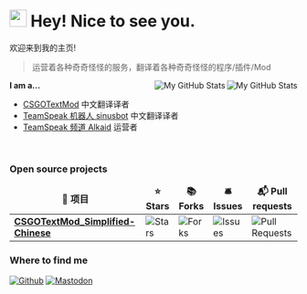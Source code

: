 <h1><img src="https://emojis.slackmojis.com/emojis/images/1531849430/4246/blob-sunglasses.gif?1531849430" width="30"/> Hey! Nice to see you.</h1>
<p>欢迎来到我的主页! </br> 

> 运营着各种奇奇怪怪的服务，翻译着各种奇奇怪怪的程序/插件/Mod

<a href="https://github.com/sukkaw#gh-light-mode-only">
  <img src="https://github-readme-stats.vercel.app/api?username=hexgu" align="right" alt="My GitHub Stats" />
</a>

<a href="https://github.com/sukkaw#gh-dark-mode-only">
  <img src="https://github-readme-stats.vercel.app/api?username=hexgu" align="right" alt="My GitHub Stats" />
</a>

**I am a...**

- [CSGOTextMod](https://github.com/hexgu/CSGOTextMod_Simplified-Chinese) 中文翻译译者
- [TeamSpeak 机器人 sinusbot](https://forum.sinusbot.com/resources/%E7%AE%80%E4%BD%93%E4%B8%AD%E6%96%87-simplified-chinese-translation.520/) 中文翻译译者
- [TeamSpeak 频道 Alkaid](https://ts.gkd.plus/) 运营者

<br>



<h3>Open source projects</h3>
<table>
  <thead align="center">
    <tr border: none;>
      <td><b>🎁 项目</b></td>
      <td><b>⭐ Stars</b></td>
      <td><b>📚 Forks</b></td>
      <td><b>🛎 Issues</b></td>
      <td><b>📬 Pull requests</b></td>
    </tr>
  </thead>
  <tbody>
    <tr>
      <td><a href="https://github.com/hexgu/CSGOTextMod_Simplified-Chinese"><b>CSGOTextMod_Simplified-Chinese</b></a></td>
      <td><img alt="Stars" src="https://img.shields.io/github/stars/hexgu/CSGOTextMod_Simplified-Chinese?style=flat-square&labelColor=343b41"/></td>
      <td><img alt="Forks" src="https://img.shields.io/github/forks/hexgu/CSGOTextMod_Simplified-Chinese?style=flat-square&labelColor=343b41"/></td>
      <td><img alt="Issues" src="https://img.shields.io/github/issues/hexgu/CSGOTextMod_Simplified-Chinese?style=flat-square&labelColor=343b41"/></td>
      <td><img alt="Pull Requests" src="https://img.shields.io/github/issues-pr/hexgu/CSGOTextMod_Simplified-Chinese?style=flat-square&labelColor=343b41"/></td>
    </tr>
  </tbody>
</table>
<h3>Where to find me</h3>
<p>
<a href="https://github.com/hexgu" target="_blank"><img alt="Github" src="https://img.shields.io/badge/GitHub-%2312100E.svg?&style=for-the-badge&logo=Github&logoColor=white" /></a>
<a href="https://social.hit.moe/@hexg" target="_blank"><img alt="Mastodon" src="https://img.shields.io/badge/Mastodon-%231DA1F2.svg?&style=for-the-badge&logo=Mastodon&logoColor=white" /></a>
</p>
